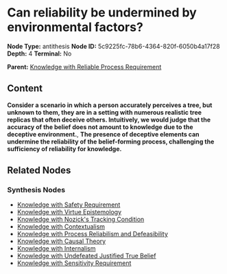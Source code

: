 # Can reliability be undermined by environmental factors?

**Node Type:** antithesis
**Node ID:** 5c9225fc-78b6-4364-820f-6050b4a17f28
**Depth:** 4
**Terminal:** No

**Parent:** [Knowledge with Reliable Process Requirement](knowledge-with-reliable-process-requirement-synthesis-3dd7c08e-a740-417f-b5c1-dfb3683baa00.md)

## Content

**Consider a scenario in which a person accurately perceives a tree, but unknown to them, they are in a setting with numerous realistic tree replicas that often deceive others. Intuitively, we would judge that the accuracy of the belief does not amount to knowledge due to the deceptive environment.**, **The presence of deceptive elements can undermine the reliability of the belief-forming process, challenging the sufficiency of reliability for knowledge.**

## Related Nodes

### Synthesis Nodes

- [Knowledge with Safety Requirement](knowledge-with-safety-requirement-synthesis-34cddf1a-2383-41fa-ad00-2259f99780c4.md)
- [Knowledge with Virtue Epistemology](knowledge-with-virtue-epistemology-synthesis-a15eb3b6-a3cd-4f28-b08b-642d1d0805bc.md)
- [Knowledge with Nozick's Tracking Condition](knowledge-with-nozicks-tracking-condition-synthesis-9c83484e-4835-4d76-8c47-e9697c7fc569.md)
- [Knowledge with Contextualism](knowledge-with-contextualism-synthesis-a6531403-230d-4def-bcc4-a8220d21480e.md)
- [Knowledge with Process Reliabilism and Defeasibility](knowledge-with-process-reliabilism-and-defeasibility-synthesis-961585c1-7630-4ccc-b63d-d3262b7255fa.md)
- [Knowledge with Causal Theory](knowledge-with-causal-theory-synthesis-93974140-be5a-45a1-9d4e-9c92dadb9b9c.md)
- [Knowledge with Internalism](knowledge-with-internalism-synthesis-be945ba1-e04c-4255-a2ad-97d4901e67ab.md)
- [Knowledge with Undefeated Justified True Belief](knowledge-with-undefeated-justified-true-belief-synthesis-d15ea2ee-fadc-4cb3-9019-5ebbbc6e47d7.md)
- [Knowledge with Sensitivity Requirement](knowledge-with-sensitivity-requirement-synthesis-a4b1a588-7df6-43e1-b1bf-b7cbba2df948.md)
